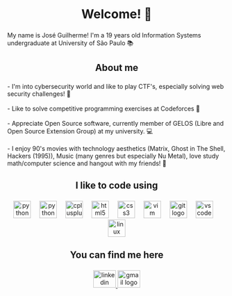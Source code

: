 <h1 align="center">Welcome! 👋</h1>

###

<p align="left">My name is José Guilherme! I'm a 19 years old Information Systems undergraduate at University of São Paulo 📚</p>

###

<h2 align="center">About me</h2>

###

<p align="left">- I'm into cybersecurity world and like to play CTF's, especially solving web security challenges!  💾<br><br>- Like to solve competitive programming exercises at Codeforces 🧮<br><br>- Appreciate Open Source software, currently member of GELOS (Libre and Open Source Extension Group) at my university. 💻<br><br>- I enjoy 90's movies with technology aesthetics (Matrix, Ghost in The Shell, Hackers (1995)), Music (many genres but especially Nu Metal), love study math/computer science and hangout with my friends! 🎃</p>

###

<h2 align="center">I like to code using</h2>

###

<div align="center">
  
  <img src="https://cdn.jsdelivr.net/gh/devicons/devicon/icons/python/python-original.svg" height="40" alt="python logo"  />
  <img width="12" />
  <img src="https://cdn.jsdelivr.net/gh/devicons/devicon/icons/c/c-original.svg" height="40" alt="python logo"  />
  <img width="12" />
  <img src="https://cdn.jsdelivr.net/gh/devicons/devicon/icons/cplusplus/cplusplus-original.svg" height="40" alt="cplusplus logo"  />
  <img width="12" />
  <img src="https://cdn.jsdelivr.net/gh/devicons/devicon/icons/html5/html5-original.svg" height="40" alt="html5 logo"  />
  <img width="12" />
  <img src="https://cdn.jsdelivr.net/gh/devicons/devicon/icons/css3/css3-original.svg" height="40" alt="css3 logo"  />
  <img width="12" />
  <img src="https://cdn.jsdelivr.net/gh/devicons/devicon/icons/vim/vim-original.svg" height="40" alt="vim logo"  />
  <img width="12" />
  <img src="https://cdn.jsdelivr.net/gh/devicons/devicon/icons/git/git-original.svg" height="40" alt="git logo"  />
  <img width="12" />
  <img src="https://cdn.jsdelivr.net/gh/devicons/devicon/icons/vscode/vscode-original.svg" height="40" alt="vscode logo"  />
  <img width="12" />
  <img src="https://cdn.jsdelivr.net/gh/devicons/devicon/icons/linux/linux-original.svg" height="40" alt="linux logo"  />
</div>

###

<h2 align="center">You can find me here</h2>

###

<div align="center">
  <a href="https://www.linkedin.com/in/zeguilhermee/" target="_blank">
    <img src="https://raw.githubusercontent.com/maurodesouza/profile-readme-generator/master/src/assets/icons/social/linkedin/default.svg" width="52" height="40" alt="linkedin logo"  />
  </a>
  <a href="jose.riberto@usp.br" target="_blank">
    <img src="https://raw.githubusercontent.com/maurodesouza/profile-readme-generator/master/src/assets/icons/social/gmail/default.svg" width="52" height="40" alt="gmail logo"  />
  </a>
</div>

###
